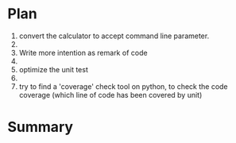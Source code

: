 # Plan 
1. convert the calculator to accept command line parameter.
2. 
3. Write more intention as remark of code
4. 
5. optimize the unit test
6. 
7. try to find a 'coverage' check tool on python, to check the code coverage (which line of code has been covered by unit)

# Summary
